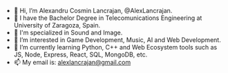 - 👋 Hi, I’m Alexandru Cosmin Lancrajan, @AlexLancrajan.
- 📖 I have the Bachelor Degree in Telecomunications Engineering at University of Zaragoza, Spain.
- 🎵 I'm specialized in Sound and Image.
- 👀 I’m interested in Game Development, Music, AI and Web Development.
- 🌱 I’m currently learning Python, C++ and Web Ecosystem tools such as JS, Node, Express, React, SQL, MongoDB, etc.
- 📫 My email is: alexlancrajan@gmail.com
<!---
AlexLancrajan/AlexLancrajan is a ✨ special ✨ repository because its `README.md` (this file) appears on your GitHub profile.
You can click the Preview link to take a look at your changes.
--->

